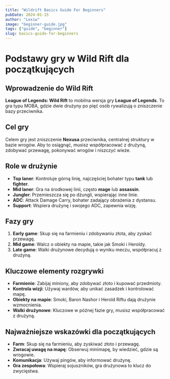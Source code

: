 ```yaml
---
title: "Wildrift Basics Guide For Beginners"
pubDate: 2024-01-15
author: "Lexiw"
image: "beginner-guide.jpg"
tags: ["guide", "beginner"]
slug: basics-guide-for-beginners
---
```


# Podstawy gry w Wild Rift dla początkujących

## Wprowadzenie do Wild Rift

**League of Legends: Wild Rift** to mobilna wersja gry **League of Legends**. To gra typu MOBA, gdzie dwie drużyny po pięć osób rywalizują o zniszczenie bazy przeciwnika.

## Cel gry

Celem gry jest zniszczenie **Nexusa** przeciwnika, centralnej struktury w bazie wrogów. Aby to osiągnąć, musisz współpracować z drużyną, zdobywać przewagę, pokonywać wrogów i niszczyć wieże.

## Role w drużynie

- **Top laner**: Kontroluje górną linię, najczęściej bohater typu **tank** lub **fighter**.
- **Mid laner**: Gra na środkowej linii, często **mage** lub **assassin**.
- **Jungler**: Przemieszcza się po dżungli, wspierając inne linie.
- **ADC**: Attack Damage Carry, bohater zadający obrażenia z dystansu.
- **Support**: Wspiera drużynę i swojego ADC, zapewnia wizję.

## Fazy gry

1. **Early game**: Skup się na farmieniu i zdobywaniu złota, aby zyskać przewagę.
2. **Mid game**: Walcz o obiekty na mapie, takie jak Smoki i Heroldy.
3. **Late game**: Walki drużynowe decydują o wyniku meczu, współpracuj z drużyną.

## Kluczowe elementy rozgrywki

- **Farmienie**: Zabijaj miniony, aby zdobywać złoto i kupować przedmioty.
- **Kontrola wizji**: Używaj wardów, aby unikać zasadzek i kontrolować mapę.
- **Obiekty na mapie**: Smoki, Baron Nashor i Herold Riftu dają drużynie wzmocnienia.
- **Walki drużynowe**: Kluczowe w późnej fazie gry, musisz współpracować z drużyną.

## Najważniejsze wskazówki dla początkujących

- **Farm**: Skup się na farmieniu, aby zyskiwać złoto i przewagę.
- **Zwracaj uwagę na mapę**: Obserwuj minimapę, by wiedzieć, gdzie są wrogowie.
- **Komunikacja**: Używaj pingów, aby informować drużynę.
- **Gra zespołowa**: Wspieraj sojuszników, gra drużynowa to klucz do zwycięstwa.

